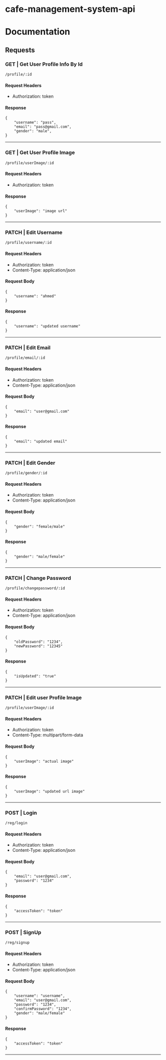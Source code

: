 # cafe-management-system-api

# Documentation
## Requests

### GET | Get User Profile Info By Id
```
/profile/:id
```
#### Request Headers
* Authorization: token

#### Response
```
{
    "username": "pass",
    "email": "pass@gmail.com",
    "gender": "male",
}
```
---
### GET | Get User Profile Image
```
/profile/userImage/:id
```
#### Request Headers
* Authorization: token

#### Response
```
{
    "userImage": "image url"
}
```
---
### PATCH | Edit Username
```
/profile/username/:id
```
#### Request Headers
* Authorization: token
* Content-Type: application/json

#### Request Body
```
{
    "username": "ahmed"
}
```

#### Response
```
{
    "username": "updated username"
}
```
---
### PATCH | Edit Email
```
/profile/email/:id
```
#### Request Headers
* Authorization: token
* Content-Type: application/json

#### Request Body
```
{
    "email": "user@gmail.com"
}
```
#### Response
```
{
    "email": "updated email"
}
```
---
### PATCH | Edit Gender
```
/profile/gender/:id
```
#### Request Headers
* Authorization: token
* Content-Type: application/json

#### Request Body
```
{
    "gender": "female/male"
}
```
#### Response
```
{
    "gender": "male/female"
}
```
---
### PATCH | Change Password
```
/profile/changepassword/:id
```
#### Request Headers
* Authorization: token
* Content-Type: application/json

#### Request Body
```
{
    "oldPassword": "1234",
    "newPassword": "12345"
}
```
#### Response
```
{
    "isUpdated": "true"
}
```
---
### PATCH | Edit user Profile Image
```
/profile/userImage/:id
```
#### Request Headers
* Authorization: token
* Content-Type: multipart/form-data

#### Request Body
```
{
    "userImage": "actual image"
}
```
#### Response
```
{
    "userImage": "updated url image"
}
```
---
### POST | Login
```
/reg/login
```
#### Request Headers
* Authorization: token
* Content-Type: application/json

#### Request Body
```
{
    "email": "user@gmail.com",
    "password": "1234"
}
```
#### Response
```
{
    "accessToken": "token"
}
```
---
### POST | SignUp
```
/reg/signup
```
#### Request Headers
* Authorization: token
* Content-Type: application/json

#### Request Body
```
{
    "username": "username",
    "email": "user@gmail.com",
    "password": "1234",
    "confirmPassword": "1234",
    "gender": "male/female"
}
```
#### Response
```
{
    "accessToken": "token"
}
```
---